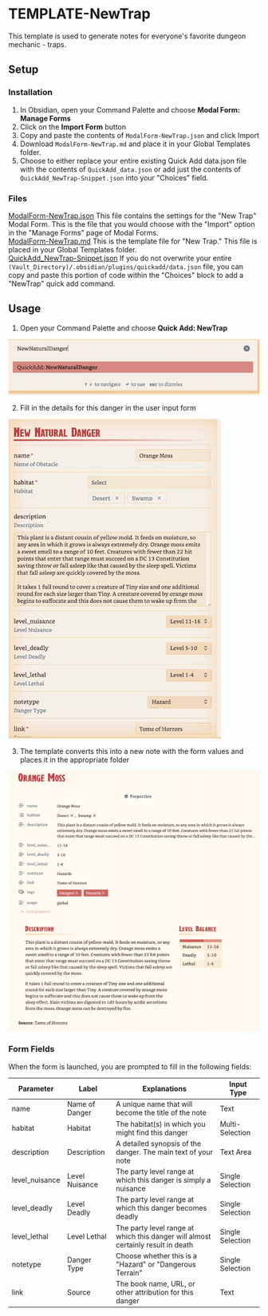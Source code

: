 # TEMPLATE-NewTrap

This template is used to generate notes for everyone's favorite dungeon mechanic - traps. 

## Setup

### Installation

1. In Obsidian, open your Command Palette and choose **Modal Form: Manage Forms**
2. Click on the **Import Form** button
3. Copy and paste the contents of `ModalForm-NewTrap.json` and click Import
4. Download `ModalForm-NewTrap.md` and place it in your Global Templates folder. 
5. Choose to either replace your entire existing Quick Add data.json file with the contents of `QuickAdd_data.json` or add just the contents of `QuickAdd_NewTrap-Snippet.json` into your "Choices" field.  

### Files

[ModalForm-NewTrap.json](/TEMPLATE_NewNaturalDanger/ModalForm-NewTrap.json) This file contains the settings for the "New Trap" Modal Form. This is the file that you would choose with the "Import" option in the "Manage Forms" page of Modal Forms. <br>
[ModalForm-NewTrap.md](/TEMPLATE_NewNaturalDanger/ModalForm-NewTrap.md) This is the template file for "New Trap." This file is placed in your Global Templates folder. <br>
[QuickAdd_NewTrap-Snippet.json](/TEMPLATE_NewNaturalDanger/QuickAdd_NewTrap-Snippet.json) If you do not overwrite your entire `(Vault_Directory)/.obsidian/plugins/quickadd/data.json` file, you can copy and paste this portion of code within the "Choices" block to add a "NewTrap" quick add command. 

## Usage

1. Open your Command Palette and choose **Quick Add: NewTrap**

![Screenshot - Quick Add NewTrap](/images/screenshot_quickadd_newnaturaldanger.png "Screenshot - Quick Add NewTrap")

2. Fill in the details for this danger in the user input form

![Screenshot - NewTrap Modal Form](/images/screenshot_modalform_newnaturaldanger.png "Screenshot - NewTrap Modal Form")

3. The template converts this into a new note with the form values and places it in the appropriate folder

![Screenshot - NewTrap Example Note](/images/screenshot_newnaturaldanger_example.png "Screenshot - NewTrap Example Note")

### Form Fields

When the form is launched, you are prompted to fill in the following fields:

| Parameter | Label | Explanations | Input Type |
|---|---|---|---|
|name|Name of Danger|A unique name that will become the title of the note|Text|
|habitat|Habitat|The habitat(s) in which you might find this danger|Multi-Selection|
|description|Description|A detailed synopsis of the danger. The main text of your note|Text Area|
|level_nuisance|Level Nuisance|The party level range at which this danger is simply a nuisance|Single Selection|
|level_deadly|Level Deadly|The party level range at which this danger becomes deadly|Single Selection|
|level_lethal|Level Lethal|The party level range at which this danger will almost certainly result in death|Single Selection|
|notetype|Danger Type|Choose whether this is a "Hazard" or "Dangerous Terrain"|Single Selection|
|link|Source|The book name, URL, or other attribution for this danger|Text|